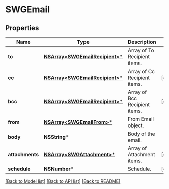 # SWGEmail

## Properties
Name | Type | Description | Notes
------------ | ------------- | ------------- | -------------
**to** | [**NSArray&lt;SWGEmailRecipient&gt;***](SWGEmailRecipient.md) | Array of To Recipient items. | 
**cc** | [**NSArray&lt;SWGEmailRecipient&gt;***](SWGEmailRecipient.md) | Array of Cc Recipient items. | [optional] 
**bcc** | [**NSArray&lt;SWGEmailRecipient&gt;***](SWGEmailRecipient.md) | Array of Bcc Recipient items. | [optional] 
**from** | [**NSArray&lt;SWGEmailFrom&gt;***](SWGEmailFrom.md) | From Email object. | 
**body** | **NSString*** | Body of the email. | 
**attachments** | [**NSArray&lt;SWGAttachment&gt;***](SWGAttachment.md) | Array of Attachment items. | [optional] 
**schedule** | **NSNumber*** | Schedule. | [optional] 

[[Back to Model list]](../README.md#documentation-for-models) [[Back to API list]](../README.md#documentation-for-api-endpoints) [[Back to README]](../README.md)


